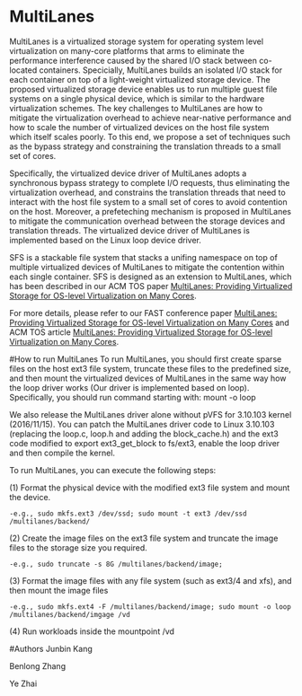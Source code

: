 # MultiLanes
MultiLanes is a virtualized storage system for operating system level virtualization on many-core platforms that arms to eliminate the performance interference caused by the shared I/O stack between co-located containers.
Specicially, MultiLanes builds an isolated I/O stack for each container on top of a light-weight virtualized storage device. 
The proposed virtualized storage device enables us to run multiple guest file systems on a single physical device, which is similar to the hardware virtualization schemes.
The key challenges to MultiLanes are how to mitigate the virtualization overhead to achieve near-native performance and how to scale the number of virtualized devices on the host file system which itself scales poorly.
To this end, we propose a set of techniques such as the bypass strategy and constraining the translation threads to a small set of cores.

Specifically, the virtualized device driver of MultiLanes adopts a synchronous bypass strategy to complete I/O requests, thus eliminating the virtualization overhead, and constrains the translation threads that need to interact with the host file system to a small set of cores to avoid contention on the host.
Moreover, a prefeteching mechanism is proposed in MultiLanes to mitigate the communication overhead between the storage devices and translation threads.
The virtualized device driver of MultiLanes is implemented based on the Linux loop device driver.

SFS is a stackable file system that stacks a unifing namespace on top of multiple virtualized devices of MultiLanes to mitigate the contention within each single container.
SFS is designed as an extension to MultiLanes, which has been described in our ACM TOS paper [MultiLanes: Providing Virtualized Storage
for OS-level Virtualization on Many Cores](http://dl.acm.org/citation.cfm?id=2801155&dl=ACM).

For more details, please refer to our FAST conference paper [MultiLanes: Providing Virtualized Storage
for OS-level Virtualization on Many Cores](https://www.usenix.org/system/files/conference/fast14/fast14-paper_kang.pdf)<bf /> and ACM TOS article [MultiLanes: Providing Virtualized Storage
for OS-level Virtualization on Many Cores](http://dl.acm.org/citation.cfm?id=2801155&dl=ACM).

#How to run MultiLanes
To run MultiLanes, you should first create sparse files on the host ext3 file system, truncate these files to the predefined size, and then mount the virtualized devices of MultiLanes in the same way how the loop driver works (Our driver is implemented based on loop).
Specifically, you should run command starting with: mount -o loop 

We also release the MultiLanes driver alone without pVFS for 3.10.103 kernel (2016/11/15).
You can patch the MultiLanes driver code to Linux 3.10.103 (replacing the loop.c, loop.h and adding the block_cache.h) and the ext3 code modified to export ext3_get_block to fs/ext3, enable the loop driver and then compile the kernel.

To run MultiLanes, you can execute the following steps:

(1) Format the physical device with the modified ext3 file system and mount the device.

    -e.g., sudo mkfs.ext3 /dev/ssd; sudo mount -t ext3 /dev/ssd /multilanes/backend/
    
(2) Create the image files on the ext3 file system and truncate the image files to the storage size you required.

    -e.g., sudo truncate -s 8G /multilanes/backend/image; 
    
(3) Format the image files with any file system (such as ext3/4 and xfs), and then mount the image files

    -e.g., sudo mkfs.ext4 -F /multilanes/backend/image; sudo mount -o loop /multilanes/backend/imgage /vd

(4) Run workloads inside the mountpoint /vd


#Authors
Junbin Kang

Benlong Zhang

Ye Zhai
